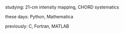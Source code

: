 studying: 21-cm intensity mapping, CHORD systematics

these days: Python, Mathematica

previously: C, Fortran, MATLAB

<!---
sophiarubens/sophiarubens is a ✨ special ✨ repository because its `README.md` (this file) appears on your GitHub profile.
You can click the Preview link to take a look at your changes.
--->
